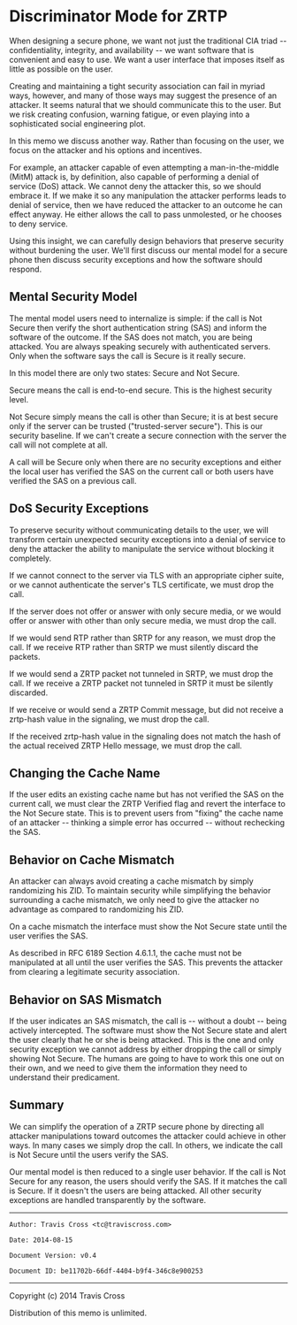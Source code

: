 Discriminator Mode for ZRTP
===========================

When designing a secure phone, we want not just the traditional CIA
triad -- confidentiality, integrity, and availability -- we want
software that is convenient and easy to use.  We want a user interface
that imposes itself as little as possible on the user.

Creating and maintaining a tight security association can fail in
myriad ways, however, and many of those ways may suggest the presence
of an attacker.  It seems natural that we should communicate this to
the user.  But we risk creating confusion, warning fatigue, or even
playing into a sophisticated social engineering plot.

In this memo we discuss another way.  Rather than focusing on the
user, we focus on the attacker and his options and incentives.

For example, an attacker capable of even attempting a
man-in-the-middle (MitM) attack is, by definition, also capable of
performing a denial of service (DoS) attack.  We cannot deny the
attacker this, so we should embrace it.  If we make it so any
manipulation the attacker performs leads to denial of service, then we
have reduced the attacker to an outcome he can effect anyway.  He
either allows the call to pass unmolested, or he chooses to deny
service.

Using this insight, we can carefully design behaviors that preserve
security without burdening the user.  We'll first discuss our mental
model for a secure phone then discuss security exceptions and how the
software should respond.

Mental Security Model
---------------------

The mental model users need to internalize is simple: if the call is
Not Secure then verify the short authentication string (SAS) and
inform the software of the outcome.  If the SAS does not match, you
are being attacked.  You are always speaking securely with
authenticated servers.  Only when the software says the call is Secure
is it really secure.

In this model there are only two states: Secure and Not Secure.

Secure means the call is end-to-end secure.  This is the highest
security level.

Not Secure simply means the call is other than Secure; it is at best
secure only if the server can be trusted ("trusted-server secure").
This is our security baseline.  If we can't create a secure connection
with the server the call will not complete at all.

A call will be Secure only when there are no security exceptions and
either the local user has verified the SAS on the current call or both
users have verified the SAS on a previous call.

DoS Security Exceptions
-----------------------

To preserve security without communicating details to the user, we
will transform certain unexpected security exceptions into a denial of
service to deny the attacker the ability to manipulate the service
without blocking it completely.

If we cannot connect to the server via TLS with an appropriate cipher
suite, or we cannot authenticate the server's TLS certificate, we must
drop the call.

If the server does not offer or answer with only secure media, or we
would offer or answer with other than only secure media, we must drop
the call.

If we would send RTP rather than SRTP for any reason, we must drop the
call.  If we receive RTP rather than SRTP we must silently discard the
packets.

If we would send a ZRTP packet not tunneled in SRTP, we must drop the
call.  If we receive a ZRTP packet not tunneled in SRTP it must be
silently discarded.

If we receive or would send a ZRTP Commit message, but did not receive
a zrtp-hash value in the signaling, we must drop the call.

If the received zrtp-hash value in the signaling does not match the
hash of the actual received ZRTP Hello message, we must drop the call.

Changing the Cache Name
-----------------------

If the user edits an existing cache name but has not verified the SAS
on the current call, we must clear the ZRTP Verified flag and revert
the interface to the Not Secure state.  This is to prevent users from
"fixing" the cache name of an attacker -- thinking a simple error has
occurred -- without rechecking the SAS.

Behavior on Cache Mismatch
--------------------------

An attacker can always avoid creating a cache mismatch by simply
randomizing his ZID.  To maintain security while simplifying the
behavior surrounding a cache mismatch, we only need to give the
attacker no advantage as compared to randomizing his ZID.

On a cache mismatch the interface must show the Not Secure state until
the user verifies the SAS.

As described in RFC 6189 Section 4.6.1.1, the cache must not be
manipulated at all until the user verifies the SAS.  This prevents the
attacker from clearing a legitimate security association.

Behavior on SAS Mismatch
------------------------

If the user indicates an SAS mismatch, the call is -- without a doubt
-- being actively intercepted.  The software must show the Not Secure
state and alert the user clearly that he or she is being attacked.
This is the one and only security exception we cannot address by
either dropping the call or simply showing Not Secure.  The humans are
going to have to work this one out on their own, and we need to give
them the information they need to understand their predicament.

Summary
-------

We can simplify the operation of a ZRTP secure phone by directing all
attacker manipulations toward outcomes the attacker could achieve in
other ways.  In many cases we simply drop the call.  In others, we
indicate the call is Not Secure until the users verify the SAS.

Our mental model is then reduced to a single user behavior.  If the
call is Not Secure for any reason, the users should verify the SAS.
If it matches the call is Secure.  If it doesn't the users are being
attacked.  All other security exceptions are handled transparently by
the software.

---

`Author: Travis Cross <tc@traviscross.com>`

`Date: 2014-08-15`

`Document Version: v0.4`

`Document ID: be11702b-66df-4404-b9f4-346c8e900253`

---

Copyright (c) 2014 Travis Cross

Distribution of this memo is unlimited.

